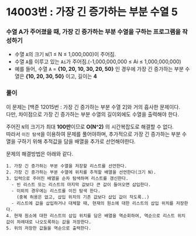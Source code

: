 # 14003번 : 가장 긴 증가하는 부분 수열 5
### 수열 A가 주어졌을 때, 가장 긴 증가하는 부분 수열을 구하는 프로그램을 작성하기
- 수열 `A`의 크기 `N`(1 ≤ N ≤ 1,000,000)이 주어짐.
- 수열 `A`를 이루고 있는 `Ai`가 주어짐.(-1,000,000,000 ≤ Ai ≤ 1,000,000,000)
- 예를 들어, 수열 `A` = **{10, 20, 10, 30, 20, 50}** 인 경우에 가장 긴 증가하는 부분 수열은 **{10, 20, 30, 50}** 이고, 길이는 **4**
### 풀이
이 문제는 [백준 12015번 : 가장 긴 증가하는 부분 수열 2]와 거의 흡사한 문제이다.  
다만, 차이점으로 가장 긴 증가하는 부분 수열의 길이외에도 수열을 출력해야 한다.  

주어진 `N`의 크기가 최대 **100만**이므로 **O(N^2)** 의 시간복잡도로 해결할 수 없다.  
따라서 `이진 탐색`을 이용하여 문제를 풀어야하며, 추가적으로 가장 긴 증가하는 부분 수열을 구하기 위해 추적값을 담을 배열을 추가로 선언해야한다.  

문제의 해결방법은 아래와 같다.
```
1. 가장 긴 증가하는 부분 수열을 저장할 리스트를 선언한다.
2. 가장 긴 증가하는 부분 수열에 위치를 추적할 배열을 선언한다(크기 N).
3. 입력으로 주어진 배열을 순차 탐색하며 리스트를 갱신한다.
  - 빈 리스트 또는 리스트의 마지막 값보다 큰 값이 들어오면 삽입한다.
  - 이외의 경우에는 리스트를 이진 탐색 한다.
    (중복 허용은 없고, 삽입 위치의 기존 값보다 삽입 값이 작도록..)
  - 리스트에 값을 삽입하거나 대체할 때, 현재의 원소에 대한 리스트의 삽입 위치를 저장한다.
4. 현재 원소에 대한 리스트의 삽입 위치를 담은 배열을 역순회하여, 역순으로 리스트 위치 값이 차례대로 나오도록하는 값을 저장한다.
5. 위의 저장한 값들을 역순으로 출력한다.
```